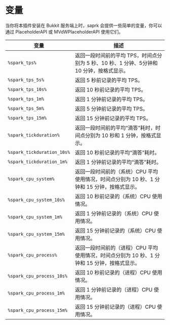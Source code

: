 # 变量

当你将本插件安装在 Bukkit 服务端上时，saprk 会提供一些简单的变量，你可以通过 PlaceholderAPI 或 MVdWPlaceholderAPI 使用它们。

|变量|描述|
|---|---|
|`%spark_tps%`|返回一段时间前的平均 TPS，时间点分别为 5 秒、10 秒、1 分钟、5分钟和 10 分钟，按格式显示。|
|`%spark_tps_5s%`|返回 5 秒前记录的平均 TPS。|
|`%spark_tps_10s%`|返回 10 秒前记录的平均 TPS。|
|`%spark_tps_1m%`|返回 1 分钟前记录的平均 TPS。|
|`%spark_tps_5m%`|返回 5 分钟前记录的平均 TPS。|
|`%spark_tps_15m%`|返回 15 分钟前记录的平均 TPS。|
|`%spark_tickduration%`|返回一段时间前的平均“滴答”耗时，时间点分别为 10 秒和 1 分钟，按格式显示。|
|`%spark_tickduration_10s%`|返回 10 秒前记录的平均“滴答”耗时。|
|`%spark_tickduration_1m%`|返回 1 分钟前记录的平均“滴答”耗时。|
|`%spark_cpu_system%`|返回一段时间前的（系统）CPU 平均使用情况，时间点分别为 10 秒、1 分钟和 15 分钟，按格式显示。|
|`%spark_cpu_system_10s%`|返回 10 秒前记录的（系统）CPU 使用情况。|
|`%spark_cpu_system_1m%`|返回 1 分钟前记录的（系统）CPU 使用情况。|
|`%spark_cpu_system_15m%`|返回 15 分钟前记录的（系统）CPU 使用情况。|
|`%spark_cpu_process%`|返回一段时间前的（进程）CPU 平均使用情况，时间点分别为 10 秒、1 分钟和 15 分钟，按格式显示。|
|`%spark_cpu_process_10s%`|返回 10 秒前记录的（进程）CPU 使用情况。|
|`%spark_cpu_process_1m%`|返回 1 分钟前记录的（进程）CPU 使用情况。|
|`%spark_cpu_process_15m%`|返回 15 分钟前记录的（进程）CPU 使用情况。|